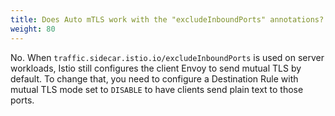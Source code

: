 ```yaml
---
title: Does Auto mTLS work with the "excludeInboundPorts" annotations?
weight: 80
---
```


No. When `traffic.sidecar.istio.io/excludeInboundPorts` is used on server workloads, Istio still
configures the client Envoy to send mutual TLS by default. To change that, you need to configure
a Destination Rule with mutual TLS mode set to `DISABLE` to have clients send plain text to those
ports.

